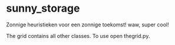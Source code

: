 # sunny_storage
Zonnige heuristieken voor een zonnige toekomst!
waw, super cool!

The grid contains all other classes. To use open thegrid.py.
